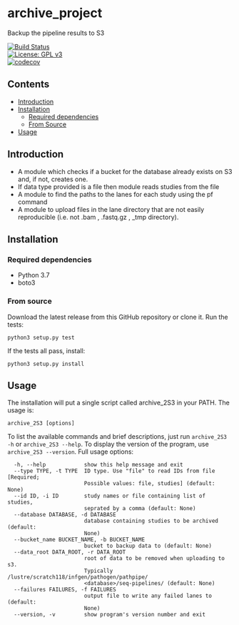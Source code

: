 # archive_project
Backup the pipeline results to S3

[![Build Status](https://travis-ci.org/sanger-pathogens/archive_project.svg?branch=master)](https://travis-ci.org/sanger-pathogens/archive_project)   
[![License: GPL v3](https://img.shields.io/badge/License-GPL%20v3-brightgreen.svg)](https://github.com/sanger-pathogens/archive_project/blob/master/LICENSE)   
[![codecov](https://codecov.io/gh/sanger-pathogens/archive_project/branch/master/graph/badge.svg)](https://codecov.io/gh/sanger-pathogens/archive_project) 

## Contents
  * [Introduction](#introduction)
  * [Installation](#installation)
    * [Required dependencies](#required-dependencies)
    * [From Source](#from-source)
  * [Usage](#usage)

## Introduction
- A module which checks if a bucket for the database already exists on S3 and, if not, creates one.
- If data type provided is a file then module reads studies from the file 
- A module to find the paths to the lanes for each study using the pf command  
- A module to upload files in the lane directory that are not easily reproducible (i.e. not .bam , .fastq.gz , \_tmp directory).

## Installation

### Required dependencies
  * Python 3.7
  * boto3

### From source 

Download the latest release from this GitHub repository or clone it. Run the tests:
	
	python3 setup.py test

If the tests all pass, install: 
	
	python3 setup.py install 
	
## Usage
The installation will put a single script called archive_2S3 in your PATH. The usage is:

	archive_2S3 [options]

To list the available commands and brief descriptions, just run `archive_2S3 -h` or  `archive_2S3 --help`.
To display the version of the program, use `archive_2S3 --version`.
Full usage options:

```
  -h, --help            show this help message and exit
  --type TYPE, -t TYPE  ID type. Use "file" to read IDs from file [Required;
                        Possible values: file, studies] (default: None)
  --id ID, -i ID        study names or file containing list of studies,
                        seprated by a comma (default: None)
  --database DATABASE, -d DATABASE
                        database containing studies to be archived (default:
                        None)
  --bucket_name BUCKET_NAME, -b BUCKET_NAME
                        bucket to backup data to (default: None)
  --data_root DATA_ROOT, -r DATA_ROOT
                        root of data to be removed when uploading to s3.
                        Typically /lustre/scratch118/infgen/pathogen/pathpipe/
                        <database>/seq-pipelines/ (default: None)
  --failures FAILURES, -f FAILURES
                        output file to write any failed lanes to (default:
                        None)
  --version, -v         show program's version number and exit
```
